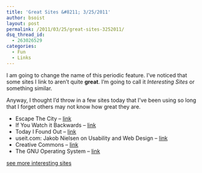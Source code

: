 ```yaml
---
title: 'Great Sites &#8211; 3/25/2011'
author: bsoist
layout: post
permalink: /2011/03/25/great-sites-3252011/
dsq_thread_id:
  - 263026529
categories:
  - Fun
  - Links
---
```

I am going to change the name of this periodic feature. I&#8217;ve noticed that some sites I link to aren&#8217;t quite **great**. I&#8217;m going to call it *Interesting Sites* or something similar. 

Anyway, I thought I&#8217;d throw in a few sites today that I&#8217;ve been using so long that I forget others may not know how great they are.

  * Escape The City &#8211; [link][1] 
  * If You Watch it Backwards &#8211; [link][2] 
  * Today I Found Out &#8211; [link][3] 
  * useit.com: Jakob Nielsen on Usability and Web Design &#8211; [link][4] 
  * Creative Commons &#8211; [link][5] 
  * The GNU Operating System &#8211; [link][6] 

[see more interesting sites][7]

 [1]: http://www.escapethecity.org/new.php
 [2]: http://ifyouwatchitbackwards.com/
 [3]: http://www.todayifoundout.com/
 [4]: http://www.useit.com/
 [5]: http://creativecommons.org/
 [6]: http://www.gnu.org/
 [7]: http://delicious.com/bsoist/s